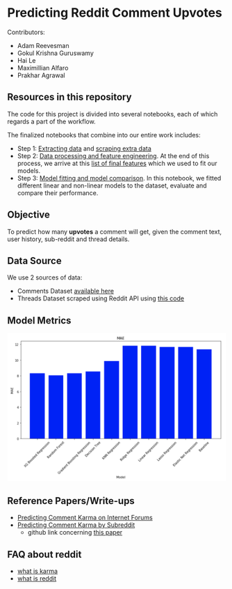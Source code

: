 
# Predicting Reddit Comment Upvotes

Contributors: 

* Adam Reevesman
* Gokul Krishna Guruswamy
* Hai Le
* Maximillian Alfaro
* Prakhar Agrawal

## Resources in this repository

The code for this project is divided into several notebooks, each of which regards a part of the workflow.

The finalized notebooks that combine into our entire work includes:

* Step 1: [Extracting data](data_processing/extract_Data.ipynb) and [scraping extra data](scraping/Scrape.ipynb) 
* Step 2: [Data processing and feature engineering](data_processing/data_processing.ipynb). At the end of this process, we arrive at this [list of final features](data_processing/features.md) which we used to fit our models.
* Step 3: [Model fitting and model comparison](model_fitting/model_fitting.ipynb). In this notebook, we fitted different linear and non-linear models to the dataset, evaluate and compare their performance.

## Objective

To predict how many __upvotes__ a comment will get, given the comment text, user history, sub-reddit and thread details.

## Data Source

We use 2 sources of data: 

* Comments Dataset [available here](https://mega.nz/#F!NtsCGTgD!urXdXLJ6yITYdWEdWN-H1w)
* Threads Dataset scraped using Reddit API using [this code](/scraping/Scrape.ipynb)

## Model Metrics

![](/images/mae.png)


## Reference Papers/Write-ups

* [Predicting Comment Karma on Internet Forums](http://cs229.stanford.edu/proj2014/Daria%20Lamberson,Leo%20Martel,%20Simon%20Zheng,Hacking%20the%20Hivemind.pdf)
* [Predicting Comment Karma by Subreddit](http://yoavz.com/reddit_karma.pdf)
   - github link concerning [this paper](https://github.com/yoavz/predict_reddit_comments) 
   
## FAQ about reddit

* [what is karma](https://www.reddit.com/r/NoStupidQuestions/comments/2idfhk/what_is_link_karma/)
* [what is reddit](https://www.reddit.com/wiki/faq)
